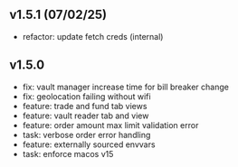 ## v1.5.1 (07/02/25)
- refactor: update fetch creds (internal)

## v1.5.0
- fix: vault manager increase time for bill breaker change
- fix: geolocation failing without wifi
- feature: trade and fund tab views
- feature: vault reader tab and view
- feature: order amount max limit validation error
- task: verbose order error handling
- feature: externally sourced envvars
- task: enforce macos v15
